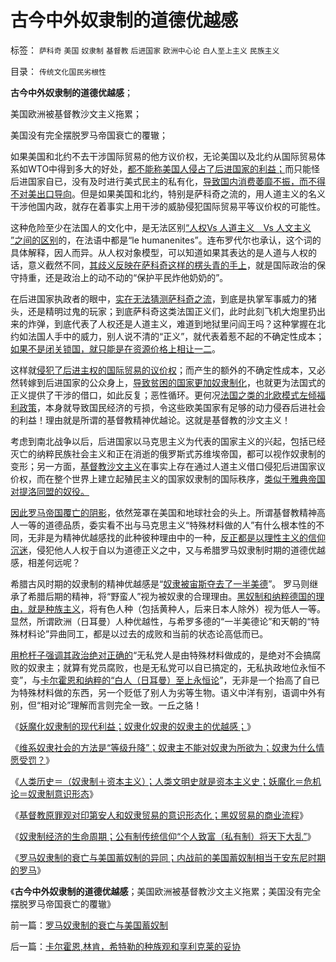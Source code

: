 # 古今中外奴隶制的道德优越感

标签： `萨科奇` `美国` `奴隶制` `基督教` `后进国家` `欧洲中心论` `白人至上主义` `民族主义` 

目录： `传统文化国民劣根性`

**古今中外奴隶制的道德优越感**；

美国欧洲被基督教沙文主义拖累；

美国没有完全摆脱罗马帝国衰亡的覆辙；



如果美国和北约不去干涉国际贸易的他方议价权，无论美国以及北约从国际贸易体系如WTO中得到多大的好处，[都不能称美国人侵占了后进国家的利益；](../../../2009/7/3/为什么中国永远得不到定价权；为什么中国人没有公德心.md)而只能怪后进国家自已，没有及时进行美式民主的私有化，[导致国内消费萎靡不振，而不得不对美出口导向](../../../2010/7/4/民主就是把消费权归还国民.md)。但是如果美国和北约，特别是萨科奇之流的，用人道主义的名义干涉他国内政，就存在着事实上用干涉的威胁侵犯国际贸易平等议价权的可能性。

这种危险至少在法国人的文化中，是无法区别[“人权Vs 人道主义　Vs 人文主义
”之间的区别](../../../2009/10/29/人道不是人权；人道主义和低人权社会的关系.md)的，在法语中都是“le
humanenites”。连布罗代尔也承认，这个词的具体解释，因人而异。从人权对象模型，可以知道如果其表达的是人道与人权的话，意义截然不同，[其歧义反映在萨科奇这样的楞头青的手上](../../../2011/3/25/非法无正义；不要信仰“内战不可避免”；.md)，就是国际政治的保守持重，还是政治上的动不动的“保护平民炸他奶奶的”。

在后进国家执政者的眼中，[实在无法猜测萨科奇之流](../../../2011/3/21/萨科奇给阿盟耍了，奥巴马让萨科奇卖了.md)，到底是执掌军事威力的猪头，还是精明过鬼的玩家；到底萨科奇这类法国正义们，此时此刻飞机大炮里扔出来的炸弹，到底代表了人权还是人道主义，难道到地狱里问阎王吗？这种掌握在北约如法国人手中的威力，别人说不清的“正义”，就代表着惹不起的不确定性成本；[如果不是闭关锁国，就只能是在资源价格上相让一二](../../../2011/1/18/美国不会支持中国“颜色革命”.md)。

这样就[侵犯了后进主权的国际贸易的议价权](../../../2010/8/31/反驳西方指责中国殖民非洲.md)；而产生的额外的不确定性成本，又必然转嫁到后进国家的公众身上，[导致贫困的国家更加奴隶制化](../../../2011/7/23/奴隶制的生存危难环境中的积极意义.md)，也就更为法国式的正义提供了干涉的借口，如此反复；恶性循环。更何况[法国之类的北欧模式左倾福利政策](../../../2011/6/28/向北欧模式学习的南欧最糟糕.md)，本身就导致国民经济的亏损，令这些欧美国家有足够的动力侵吞后进社会的利益！理由就是所谓的基督教精神优越论。这就是基督教的沙文主义！

考虑到南北战争以后，后进国家以马克思主义为代表的国家主义的兴起，包括已经灭亡的纳粹民族社会主义和正在消逝的俄罗斯式苏维埃帝国，都可以视作奴隶制的变形；另一方面，[基督教沙文主义](../../../2011/4/23/法治弥合社会；人治制造分裂.md)在事实上存在通过人道主义借口侵犯后进国家议价权，而在整个世界上建立起殖民主义的国家奴隶制的国际秩序，[类似于雅典帝国对提洛同盟的奴役。](../../../2010/5/20/美式民主，东南亚“民主”和雅典的民主.md)

[因此罗马帝国覆亡的阴影](../../../2011/3/17/为什么美国没有重蹈罗马帝国覆辙？.md)，依然笼罩在美国和地球社会的头上。所谓基督教精神高人一等的道德品质，委实看不出与马克思主义“特殊材料做的人”有什么根本性的不同，无非是为精神优越感找的此种彼种理由中的一种，[反正都是以理性主义的信仰沉迷](../../../2010/10/19/中国传统文化是“祖师爷的真理权威”.md)，侵犯他人人权于自以为道德正义之中，又与希腊罗马奴隶制时期的道德优越感，相差何远呢？

希腊古风时期的奴隶制的精神优越感是“[奴隶被宙斯夺去了一半美德](../../../2011/7/25/妖魔化奴隶制和奴隶主的优越感.md)”。 罗马则继承了希腊后期的精神，将“野蛮人”视为被奴隶的合理理由。[黑奴制和纳粹德国的理由，就是种族主义](../../../2011/7/18/卡尔霍恩的种族哲学和南方的道德优越感.md)，将有色人种（包括黄种人，后来日本人除外）视为低人一等。显然，所谓欧洲（日耳曼）人种优越性，与希罗多德的“一半美德论”和天朝的“特殊材料论”异曲同工，都是以过去的成败和当前的状态论高低而已。

[用枪杆子强调其政治绝对正确的](http://blog.sina.com.cn/s/blog_61ae35fb0100u7nj.html)“无私党人是由特殊材料做成的，是绝对不会搞腐败的奴隶主；就算有党员腐败，也是无私党可以自已搞定的，无私执政地位永恒不变”，与[卡尔霍恩和纳粹的“白人（日耳曼）至上永恒论](../../../2011/7/18/基督教“人人平等”的进化史和种族主义.md)”，无非是一个抬高了自已为特殊材料做的东西，另一个贬低了别人为劣等生物。语义中洋有别，语调中外有别，但“相对论”理解而言则完全一致。一丘之貉！

《[妖魔化奴隶制的现代利益；奴隶化奴隶的奴隶主的优越感；](../../../2011/7/25/妖魔化奴隶制和奴隶主的优越感.md)》

《[维系奴隶社会的方法是“等级升降”；奴隶主不能对奴隶为所欲为；奴隶为什么情愿受罚？](../../../2011/7/25/维系奴隶社会的方法是“等级升降”；.md)》

《[人类历史＝（奴隶制＋资本主义）；人类文明史就是资本主义史；妖魔化＝危机论＝奴隶制意识形态](../../../2011/8/11/文明史即资本主义史；人类社会＝（奴隶制＋资本主义）.md)》

《[基督教原罪观对印第安人和奴隶贸易的意识形态化；黑奴贸易的商业流程](../../../2011/8/11/基督教原罪观对印第安人灾难和奴隶贸易的意识形态化.md)》

《[奴隶制经济的生命周期；公有制传统信仰“个人致富（私有制）将天下大乱”](../../../2011/8/11/奴隶制经济模式的生命周期.md)》

《[罗马奴隶制的衰亡与美国蓄奴制的异同；内战前的美国蓄奴制相当于安东尼时期的罗马](../../../2011/8/14/罗马奴隶制的衰亡与美国蓄奴制.md)》

《**古今中外奴隶制的道德优越感**；美国欧洲被基督教沙文主义拖累；美国没有完全摆脱罗马帝国衰亡的覆辙》

前一篇：[罗马奴隶制的衰亡与美国蓄奴制](../../../2011/8/14/罗马奴隶制的衰亡与美国蓄奴制.md)

后一篇：[卡尔霍恩,林肯，希特勒的种族观和享利克莱的妥协](../../../2011/8/14/卡尔霍恩,林肯，希特勒的种族观和享利克莱的妥协.md)